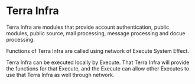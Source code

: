 # **Terra Infra**


Terra Infra are modules that provide account authentication, public modules, public source, mail processing, message processing and docue processing.


Functions of Terra Infra are called using network of Execute System Effect.


Terra Infra can be executed locally by Execute. That Terra Infra will provide the functions for that Execute, and the Execute can allow other Executes to use that Terra Infra as well through network.